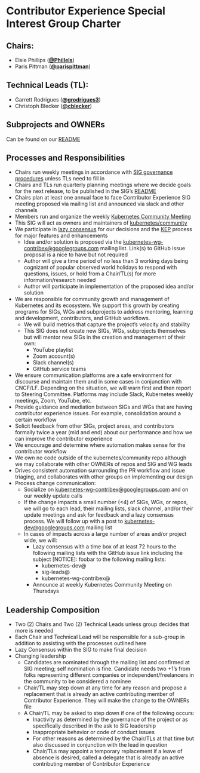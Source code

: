 # Contributor Experience Special Interest Group Charter

## Chairs:
* Elsie Phillips (**[@Phillels](https://github.com/Phillels)**)
* Paris Pittman (**[@parispittman](https://github.com/parispittman)**) 

## Technical Leads (TL):
* Garrett Rodrigues (**[@grodrigues3](https://github.com/grodrigues3)**)
* Christoph Blecker (**[@cblecker](https://github.com/cblecker)**)

## Subprojects and OWNERs
Can be found on our [README](README.md)

## Processes and Responsibilities
* Chairs run weekly meetings in accordance with [SIG governance procedures](/sig-governance.md) unless TLs need to fill in 
* Chairs and TLs run quarterly planning meetings where we decide goals for the next release, to be published in the SIG’s [README](README.md)  
* Chairs plan at least one annual face to face Contributor Experience SIG meeting proposed via mailing list and announced via slack and other channels
* Members run and organize the weekly [Kubernetes Community Meeting](/events/community-meeting.md)
* This SIG will act as owners and maintainers of [kubernetes/community](https://github.com/kubernetes/community)
* We participate in [lazy consensus](http://en.osswiki.info/concepts/lazy_consensus) for our decisions and the [KEP](/keps) process for major features and enhancements
  * Idea and/or solution is proposed via the kubernetes-wg-contribex@googlegroups.com mailing list. Link(s) to GitHub issue proposal is a nice to have but not required
  * Author will give a time period of no less than 3 working days being cognizant of popular observed world holidays to respond with questions, issues, or hold from a Chair/TL(s) for more information/research needed
  * Author will participate in implementation of the proposed idea and/or solution
* We are responsible for community growth and management of Kubernetes and its ecosystem.  We support this growth by creating programs for SIGs, WGs and subprojects to address mentoring, learning and development, contributors, and GitHub workflows.
  * We will build metrics that capture the project’s velocity and stability  
  * This SIG does not create new SIGs, WGs, subprojects themselves but will mentor new SIGs in the creation and management of their own:
    * YouTube playlist
    * Zoom account(s)
    * Slack channel(s)
    * GitHub service teams
* We ensure communication platforms are a safe environment for discourse and maintain them and in some cases in conjunction with CNCF/LF. Depending on the situation, we will warn first and then report to Steering Committee. Platforms may include Slack, Kubernetes weekly meetings, Zoom, YouTube, etc.
* Provide guidance and mediation between SIGs and WGs that are having contributor experience issues. For example, consolidation around a certain workflow 
* Solicit feedback from other SIGs, project areas, and contributors formally twice a year (mid and end) about our performance and how we can improve the contributor experience
* We encourage and determine where automation makes sense for the contributor workflow
* We own no code outside of the kubernetes/community repo although we may collaborate with other OWNERs of repos and SIG and WG leads
* Drives consistent automation surrounding the PR workflow and issue triaging, and collaborates with other groups on implementing our design  
* Process change communication: 
  * Socialize on kubernetes-wg-contribex@googlegroups.com and on our weekly update calls 
  * If the change impacts a small number (<4) of SIGs, WGs, or repos, we will go to each lead, their mailing lists, slack channel, and/or their update meetings and ask for feedback and a lazy consensus process. We will follow up with a post to kubernetes-dev@googlegroups.com mailing list 
  * In cases of impacts across a large number of areas and/or project wide, we will:
    *  Lazy consensus with a time box of at least 72 hours to the following mailing lists with the GitHub issue link including the subject [NOTICE]: foobar to the following mailing lists:
       * kubernetes-dev@
       * sig-leads@
       * kubernetes-wg-contribex@
    * Announce at weekly Kubernetes Community Meeting on Thursdays

## Leadership Composition
  * Two (2) Chairs and Two (2) Technical Leads unless group decides that more is needed
  * Each Chair and Technical Lead will be responsible for a sub-group in addition to assisting with the processes outlined here 
  * Lazy Consensus within the SIG to make final decision 
* Changing leadership
  * Candidates are nominated through the mailing list and confirmed at SIG meeting; self nomination is fine. Candidate needs two +1’s from folks representing different companies or independent/freelancers in the community to be considered a nominee 
  * Chair/TL may step down at any time for any reason and propose a replacement that is already an active contributing member of Contributor Experience. They will make the change to the OWNERs file
  * A Chair/TL may be asked to step down if one of the following occurs:
    * Inactivity as determined by the governance of the project or as specifically described in the ask to SIG leadership
    * Inappropriate behavior or code of conduct issues
    * For other reasons as determined by the Chair/TLs at that time but also discussed in conjunction with the lead in question
    * Chair/TLs may appoint a temporary replacement if a leave of absence is desired, called a delegate that is already an active contributing member of Contributor Experience  
